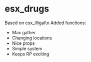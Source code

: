 # esx_drugs

Based on esx_illigal\n
Added functions:
- Max gather 
- Changing locations
- Nice props
- Simple system
- Keeps RP exciting
